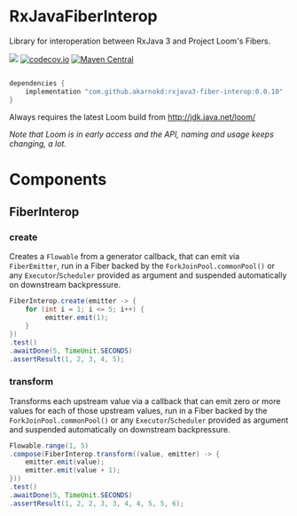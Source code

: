 # RxJavaFiberInterop
Library for interoperation between RxJava 3 and Project Loom's Fibers.

<a href='https://travis-ci.com/akarnokd/RxJavaFiberInterop/builds'><img src='https://travis-ci.com/akarnokd/RxJavaFiberInterop.svg?branch=master'></a>
[![codecov.io](http://codecov.io/github/akarnokd/RxJavaFiberInterop/coverage.svg?branch=master)](http://codecov.io/github/akarnokd/RxJavaFiberInterop?branch=master)
[![Maven Central](https://maven-badges.herokuapp.com/maven-central/com.github.akarnokd/rxjava3-fiber-interop/badge.svg)](https://maven-badges.herokuapp.com/maven-central/com.github.akarnokd/rxjava3-fiber-interop)

```groovy

dependencies {
    implementation "com.github.akarnokd:rxjava3-fiber-interop:0.0.10"
}
```

Always requires the latest Loom build from http://jdk.java.net/loom/

*Note that Loom is in early access and the API, naming and usage keeps changing, a lot.*

# Components

## FiberInterop

### create

Creates a `Flowable` from a generator callback, that can emit via `FiberEmitter`, run in a Fiber backed by the `ForkJoinPool.commonPool()` or any `Executor`/`Scheduler` provided as argument
and suspended automatically on downstream backpressure.

```java
FiberInterop.create(emitter -> {
    for (int i = 1; i <= 5; i++) {
         emitter.emit(1);
    }
})
.test()
.awaitDone(5, TimeUnit.SECONDS)
.assertResult(1, 2, 3, 4, 5);
```

### transform

Transforms each upstream value via a callback that can emit zero or more values for each of those upstream values, run in a Fiber backed by the `ForkJoinPool.commonPool()` or any `Executor`/`Scheduler` provided as argument
and suspended automatically on downstream backpressure.

```java
Flowable.range(1, 5)
.compose(FiberInterop.transform((value, emitter) -> {
    emitter.emit(value);
    emitter.emit(value + 1);
}))
.test()
.awaitDone(5, TimeUnit.SECONDS)
.assertResult(1, 2, 2, 3, 3, 4, 4, 5, 5, 6);
```
